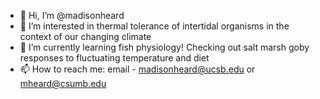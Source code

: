 - 👋 Hi, I’m @madisonheard
- 👀 I’m interested in thermal tolerance of intertidal organisms in the context of our changing climate
- 🌱 I’m currently learning fish physiology! Checking out salt marsh goby responses to fluctuating temperature and diet 
- 📫 How to reach me: email - madisonheard@ucsb.edu or mheard@csumb.edu

<!---
madisonheard/madisonheard is a ✨ special ✨ repository because its `README.md` (this file) appears on your GitHub profile.
You can click the Preview link to take a look at your changes.
--->
